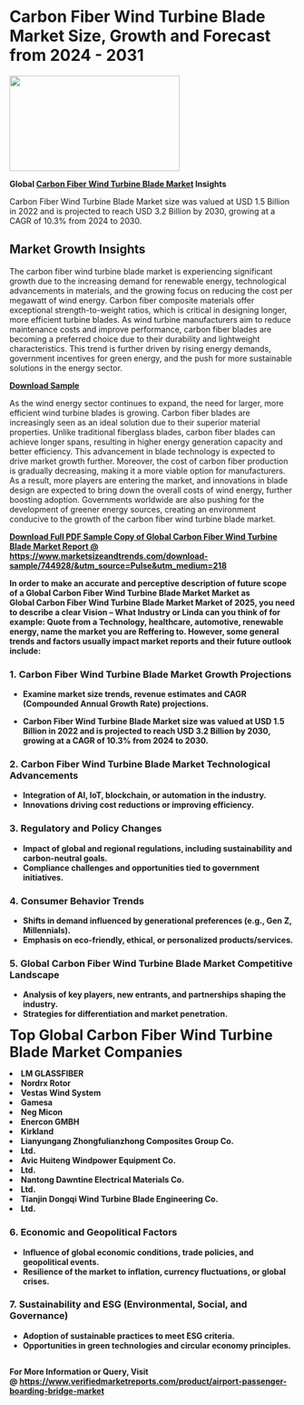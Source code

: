 <H1>Carbon Fiber Wind Turbine Blade Market Size, Growth and Forecast from 2024 - 2031</H1><img class="aligncenter size-medium wp-image-584254" src="https://thirdeyenews.in/wp-content/uploads/2024/09/Global-Market-Research-300x168.jpeg" alt="" width="300" height="168" /><p><strong>Global&nbsp;<a href="https://www.marketsizeandtrends.com/download-sample/744928/&amp;utm_source=Pulse&amp;utm_medium=218">Carbon Fiber Wind Turbine Blade Market</a> Insights</strong></p><p>Carbon Fiber Wind Turbine Blade Market size was valued at USD 1.5 Billion in 2022 and is projected to reach USD 3.2 Billion by 2030, growing at a CAGR of 10.3% from 2024 to 2030.</p><p><h2>Market Growth Insights</h2> <p>The carbon fiber wind turbine blade market is experiencing significant growth due to the increasing demand for renewable energy, technological advancements in materials, and the growing focus on reducing the cost per megawatt of wind energy. Carbon fiber composite materials offer exceptional strength-to-weight ratios, which is critical in designing longer, more efficient turbine blades. As wind turbine manufacturers aim to reduce maintenance costs and improve performance, carbon fiber blades are becoming a preferred choice due to their durability and lightweight characteristics. This trend is further driven by rising energy demands, government incentives for green energy, and the push for more sustainable solutions in the energy sector.</p> <p><strong><a href="#">Download Sample</a></strong></p> <p>As the wind energy sector continues to expand, the need for larger, more efficient wind turbine blades is growing. Carbon fiber blades are increasingly seen as an ideal solution due to their superior material properties. Unlike traditional fiberglass blades, carbon fiber blades can achieve longer spans, resulting in higher energy generation capacity and better efficiency. This advancement in blade technology is expected to drive market growth further. Moreover, the cost of carbon fiber production is gradually decreasing, making it a more viable option for manufacturers. As a result, more players are entering the market, and innovations in blade design are expected to bring down the overall costs of wind energy, further boosting adoption. Governments worldwide are also pushing for the development of greener energy sources, creating an environment conducive to the growth of the carbon fiber wind turbine blade market.</p> <p><strong><a href="#"></p><p><span class=""><strong>Download Full PDF Sample Copy of Global Carbon Fiber Wind Turbine Blade Market Report</strong> @ <a href="https://www.marketsizeandtrends.com/download-sample/744928/&amp;utm_source=Pulse&amp;utm_medium=218" target="_blank">https://www.marketsizeandtrends.com/download-sample/744928/&amp;utm_source=Pulse&amp;utm_medium=218</a></span></p><p>In order to make an accurate and perceptive description of future scope of a Global&nbsp;Carbon Fiber Wind Turbine Blade Market Market as Global&nbsp;Carbon Fiber Wind Turbine Blade Market Market of 2025, you need to describe a clear Vision &ndash; What Industry or Linda can you think of for example: Quote from a Technology, healthcare, automotive, renewable energy, name the market you are Reffering to. However, some general trends and factors usually impact market reports and their future outlook include:</p><h3>1.&nbsp;<strong>Carbon Fiber Wind Turbine Blade Market Growth Projections</strong></h3><ul><li>Examine market size trends, revenue estimates and CAGR (Compounded Annual Growth Rate) projections.</li><li><p>Carbon Fiber Wind Turbine Blade Market size was valued at USD 1.5 Billion in 2022 and is projected to reach USD 3.2 Billion by 2030, growing at a CAGR of 10.3% from 2024 to 2030.</p></li></ul><h3>2.&nbsp;<strong>Carbon Fiber Wind Turbine Blade Market Technological Advancements</strong></h3><ul><li>Integration of AI, IoT, blockchain, or automation in the industry.</li><li>Innovations driving cost reductions or improving efficiency.</li></ul><h3>3.&nbsp;<strong>Regulatory and Policy Changes</strong></h3><ul><li>Impact of global and regional regulations, including sustainability and carbon-neutral goals.</li><li>Compliance challenges and opportunities tied to government initiatives.</li></ul><h3>4.&nbsp;<strong>Consumer Behavior Trends</strong></h3><ul><li>Shifts in demand influenced by generational preferences (e.g., Gen Z, Millennials).</li><li>Emphasis on eco-friendly, ethical, or personalized products/services.</li></ul><h3>5.&nbsp;<strong>Global Carbon Fiber Wind Turbine Blade Market Competitive Landscape</strong></h3><ul><li>Analysis of key players, new entrants, and partnerships shaping the industry.</li><li>Strategies for differentiation and market penetration.</li></ul><p data-pm-slice="1 1 []"><span style="color: inherit; font-family: inherit; font-size: 25px;">Top Global Carbon Fiber Wind Turbine Blade Market Companies</span></p><div class="" data-test-id=""><p><li>LM GLASSFIBER</li><li> Nordrx Rotor</li><li> Vestas Wind System</li><li> Gamesa</li><li> Neg Micon</li><li> Enercon GMBH</li><li> Kirkland</li><li> Lianyungang Zhongfulianzhong Composites Group Co.</li><li> Ltd.</li><li> Avic Huiteng Windpower Equipment Co.</li><li> Ltd.</li><li> Nantong Dawntine Electrical Materials Co.</li><li> Ltd.</li><li> Tianjin Dongqi Wind Turbine Blade Engineering Co.</li><li> Ltd.</li></p></div><h3>6.&nbsp;<strong>Economic and Geopolitical Factors</strong></h3><ul><li>Influence of global economic conditions, trade policies, and geopolitical events.</li><li>Resilience of the market to inflation, currency fluctuations, or global crises.</li></ul><h3>7.&nbsp;<strong>Sustainability and ESG (Environmental, Social, and Governance)</strong></h3><ul><li>Adoption of sustainable practices to meet ESG criteria.</li><li>Opportunities in green technologies and circular economy principles.</li></ul><h2><strong style="font-size: 14px;">For More Information or Query, Visit @&nbsp;</strong><a style="background-color: #ffffff; font-size: 14px;" href="https://www.marketsizeandtrends.com/report/carbon-fiber-wind-turbine-blade-market/" target="_blank">https://www.verifiedmarketreports.com/product/airport-passenger-boarding-bridge-market</a></h2>
